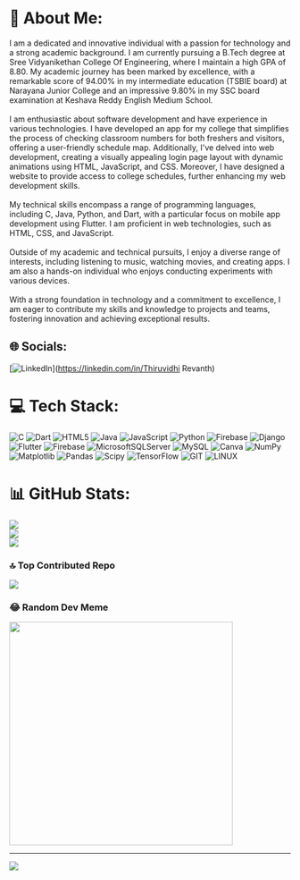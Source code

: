 # 💫 About Me:
I am a dedicated and innovative individual with a passion for technology and a strong academic background. I am currently pursuing a B.Tech degree at Sree Vidyanikethan College Of Engineering, where I maintain a high GPA of 8.80. My academic journey has been marked by excellence, with a remarkable score of 94.00% in my intermediate education (TSBIE board) at Narayana Junior College and an impressive 9.80% in my SSC board examination at Keshava Reddy English Medium School.<br><br>I am enthusiastic about software development and have experience in various technologies. I have developed an app for my college that simplifies the process of checking classroom numbers for both freshers and visitors, offering a user-friendly schedule map. Additionally, I've delved into web development, creating a visually appealing login page layout with dynamic animations using HTML, JavaScript, and CSS. Moreover, I have designed a website to provide access to college schedules, further enhancing my web development skills.<br><br>My technical skills encompass a range of programming languages, including C, Java, Python, and Dart, with a particular focus on mobile app development using Flutter. I am proficient in web technologies, such as HTML, CSS, and JavaScript.<br><br>Outside of my academic and technical pursuits, I enjoy a diverse range of interests, including listening to music, watching movies, and creating apps. I am also a hands-on individual who enjoys conducting experiments with various devices.<br><br>With a strong foundation in technology and a commitment to excellence, I am eager to contribute my skills and knowledge to projects and teams, fostering innovation and achieving exceptional results.


## 🌐 Socials:
[![LinkedIn](https://img.shields.io/badge/LinkedIn-%230077B5.svg?logo=linkedin&logoColor=white)](https://linkedin.com/in/Thiruvidhi Revanth) 

# 💻 Tech Stack:
![C](https://img.shields.io/badge/c-%2300599C.svg?style=for-the-badge&logo=c&logoColor=white) ![Dart](https://img.shields.io/badge/dart-%230175C2.svg?style=for-the-badge&logo=dart&logoColor=white) ![HTML5](https://img.shields.io/badge/html5-%23E34F26.svg?style=for-the-badge&logo=html5&logoColor=white) ![Java](https://img.shields.io/badge/java-%23ED8B00.svg?style=for-the-badge&logo=openjdk&logoColor=white) ![JavaScript](https://img.shields.io/badge/javascript-%23323330.svg?style=for-the-badge&logo=javascript&logoColor=%23F7DF1E) ![Python](https://img.shields.io/badge/python-3670A0?style=for-the-badge&logo=python&logoColor=ffdd54) ![Firebase](https://img.shields.io/badge/firebase-%23039BE5.svg?style=for-the-badge&logo=firebase) ![Django](https://img.shields.io/badge/django-%23092E20.svg?style=for-the-badge&logo=django&logoColor=white) ![Flutter](https://img.shields.io/badge/Flutter-%2302569B.svg?style=for-the-badge&logo=Flutter&logoColor=white) ![Firebase](https://img.shields.io/badge/Firebase-039BE5?style=for-the-badge&logo=Firebase&logoColor=white) ![MicrosoftSQLServer](https://img.shields.io/badge/Microsoft%20SQL%20Server-CC2927?style=for-the-badge&logo=microsoft%20sql%20server&logoColor=white) ![MySQL](https://img.shields.io/badge/mysql-%2300000f.svg?style=for-the-badge&logo=mysql&logoColor=white) ![Canva](https://img.shields.io/badge/Canva-%2300C4CC.svg?style=for-the-badge&logo=Canva&logoColor=white) ![NumPy](https://img.shields.io/badge/numpy-%23013243.svg?style=for-the-badge&logo=numpy&logoColor=white) ![Matplotlib](https://img.shields.io/badge/Matplotlib-%23ffffff.svg?style=for-the-badge&logo=Matplotlib&logoColor=black) ![Pandas](https://img.shields.io/badge/pandas-%23150458.svg?style=for-the-badge&logo=pandas&logoColor=white) ![Scipy](https://img.shields.io/badge/SciPy-%230C55A5.svg?style=for-the-badge&logo=scipy&logoColor=%white) ![TensorFlow](https://img.shields.io/badge/TensorFlow-%23FF6F00.svg?style=for-the-badge&logo=TensorFlow&logoColor=white) ![GIT](https://img.shields.io/badge/Git-fc6d26?style=for-the-badge&logo=git&logoColor=white) ![LINUX](https://img.shields.io/badge/Linux-FCC624?style=for-the-badge&logo=linux&logoColor=black)
# 📊 GitHub Stats:
![](https://github-readme-stats.vercel.app/api?username=ThiruvidhiRevanth&theme=dark&hide_border=false&include_all_commits=true&count_private=true)<br/>
![](https://github-readme-streak-stats.herokuapp.com/?user=ThiruvidhiRevanth&theme=dark&hide_border=false)<br/>
![](https://github-readme-stats.vercel.app/api/top-langs/?username=ThiruvidhiRevanth&theme=dark&hide_border=false&include_all_commits=true&count_private=true&layout=compact)

### 🔝 Top Contributed Repo
![](https://github-contributor-stats.vercel.app/api?username=ThiruvidhiRevanth&limit=5&theme=dark&combine_all_yearly_contributions=true)

### 😂 Random Dev Meme
<img src='https://randommeme-five.vercel.app/' style="height: 400px;"/>

---
[![](https://visitcount.itsvg.in/api?id=ThiruvidhiRevanth&icon=0&color=0)](https://visitcount.itsvg.in)

<!-- Proudly created with GPRM ( https://gprm.itsvg.in ) -->
